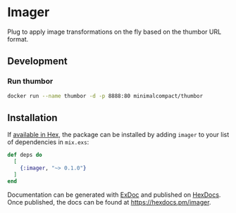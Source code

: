 # Imager

Plug to apply image transformations on the fly based on the thumbor URL format.

## Development

### Run thumbor 

```sh
docker run --name thumbor -d -p 8888:80 minimalcompact/thumbor
```

## Installation

If [available in Hex](https://hex.pm/docs/publish), the package can be installed
by adding `imager` to your list of dependencies in `mix.exs`:

```elixir
def deps do
  [
    {:imager, "~> 0.1.0"}
  ]
end
```

Documentation can be generated with [ExDoc](https://github.com/elixir-lang/ex_doc)
and published on [HexDocs](https://hexdocs.pm). Once published, the docs can
be found at <https://hexdocs.pm/imager>.

